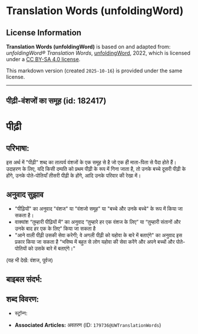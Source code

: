 # Translation Words (unfoldingWord)

## License Information

**Translation Words (unfoldingWord)** is based on and adapted from: _unfoldingWord® Translation Words_, [unfoldingWord](https://unfoldingword.org/utw), 2022, which is licensed under a [CC BY-SA 4.0 license](https://creativecommons.org/licenses/by-sa/4.0/legalcode.en).

This markdown version (created `2025-10-16`) is provided under the same license.



--------------------------------

## पीढ़ी-वंशजों का समूह (id: 182417)

पीढ़ी
=====

परिभाषा:
--------

इस अर्थ में "पीढ़ी" शब्द का तात्पर्य वंशजों के एक समूह से है जो एक ही माता\-पिता से पैदा होते हैं। उदाहरण के लिए, यदि किसी दम्पति को प्रथम पीढ़ी के रूप में गिना जाता है, तो उनके बच्चे दूसरी पीढ़ी के होंगे, उनके पोते\-पोतियाँ तीसरी पीढ़ी के होंगे, आदि उनके परिवार की रेखा में।

अनुवाद सुझाव
------------

* "पीढ़ियों" का अनुवाद "वंशज" या "वंशजो समूह" या "बच्चे और उनके बच्चे" के रूप में किया जा सकता है।
* वाक्यांश “तुम्हारी पीढ़ियों में” का अनुवाद “तुम्हारे हर एक वंशज के लिए” या “तुम्हारी संतानों और उनके बाद हर एक के लिए” किया जा सकता है
* "आने वाली पीढ़ी उसकी सेवा करेगी; वे अगली पीढ़ी को यहोवा के बारे में बताएंगे" का अनुवाद इस प्रकार किया जा सकता है "भविष्य में बहुत से लोग यहोवा की सेवा करेंगे और अपने बच्चों और पोते\-पोतियों को उसके बारे में बताएंगे।"

(यह भी देखें: वंशज, पूर्वज)

बाइबल संदर्भ:
-------------

शब्द विवरण:
-----------

* स्ट्रॉन्ग:

* **Associated Articles:** अवतरण (ID: `179736@UWTranslationWords`)

